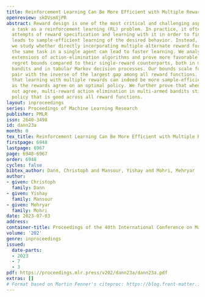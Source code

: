```yaml
---
title: Reinforcement Learning Can Be More Efficient with Multiple Rewards
openreview: skDVsmXjPR
abstract: Reward design is one of the most critical and challenging aspects when formulating
  a task as a reinforcement learning (RL) problem. In practice, it often takes several
  attempts of reward specification and learning with it in order to find one that
  leads to sample-efficient learning of the desired behavior. Instead, in this work,
  we study whether directly incorporating multiple alternate reward formulations of
  the same task in a single agent can lead to faster learning. We analyze multi-reward
  extensions of action-elimination algorithms and prove more favorable instance-dependent
  regret bounds compared to their single-reward counterparts, both in multi-armed
  bandits and in tabular Markov decision processes. Our bounds scale for each state-action
  pair with the inverse of the largest gap among all reward functions. This suggests
  that learning with multiple rewards can indeed be more sample-efficient, as long
  as the rewards agree on an optimal policy. We further prove that when rewards do
  not agree, multi-reward action elimination in multi-armed bandits still learns a
  policy that is good across all reward functions.
layout: inproceedings
series: Proceedings of Machine Learning Research
publisher: PMLR
issn: 2640-3498
id: dann23a
month: 0
tex_title: Reinforcement Learning Can Be More Efficient with Multiple Rewards
firstpage: 6948
lastpage: 6967
page: 6948-6967
order: 6948
cycles: false
bibtex_author: Dann, Christoph and Mansour, Yishay and Mohri, Mehryar
author:
- given: Christoph
  family: Dann
- given: Yishay
  family: Mansour
- given: Mehryar
  family: Mohri
date: 2023-07-03
address: 
container-title: Proceedings of the 40th International Conference on Machine Learning
volume: '202'
genre: inproceedings
issued:
  date-parts:
  - 2023
  - 7
  - 3
pdf: https://proceedings.mlr.press/v202/dann23a/dann23a.pdf
extras: []
# Format based on Martin Fenner's citeproc: https://blog.front-matter.io/posts/citeproc-yaml-for-bibliographies/
---
```

